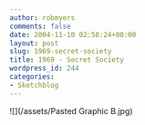 ```yaml
---
author: robmyers
comments: false
date: 2004-11-10 02:58:24+00:00
layout: post
slug: 1969-secret-society
title: 1969 - Secret Society
wordpress_id: 244
categories:
- Sketchblog
---
```


![](/assets/Pasted Graphic B.jpg)  


